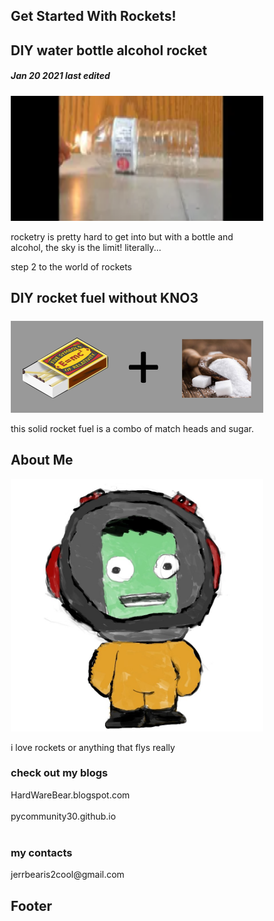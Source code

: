 <html>
<head>
<meta name="viewport" content="width=device-width, initial-scale=1">
<style>
* {
  box-sizing: border-box;
}

/* Add a gray background color with some padding */
body {
  font-family: Arial;
  padding: 20px;
  background: #f1f1f1;
}

/* Header/Blog Title */
.header {
  padding: 30px;
  font-size: 40px;
  text-align: center;
  background: white;
}

/* Create two unequal columns that floats next to each other */
/* Left column */
.leftcolumn {   
  float: left;
  width: 75%;
}

/* Right column */
.rightcolumn {
  float: left;
  width: 25%;
  padding-left: 20px;
}

/* Fake image */
.fakeimg {
  background-color: #aaa;
  width: 100%;
  padding: 20px;
}

/* Add a card effect for articles */
.card {
   background-color: white;
   padding: 20px;
   margin-top: 20px;
}

/* Clear floats after the columns */
.row:after {
  content: "";
  display: table;
  clear: both;
}

/* Footer */
.footer {
  padding: 20px;
  text-align: center;
  background: #ddd;
  margin-top: 20px;
}

/* Responsive layout - when the screen is less than 800px wide, make the two columns stack on top of each other instead of next to each other */
@media screen and (max-width: 800px) {
  .leftcolumn, .rightcolumn {   
    width: 100%;
    padding: 0;
  }
}
</style>
</head>
<body>

<div class="header">
  <h2>Get Started With Rockets!</h2>
</div>

<div class="row">
  <div class="leftcolumn">
    <div class="card">
      <h2>DIY water bottle alcohol rocket</h2>
      <h5>Jan 20 2021 last edited</h5>
      <img src="03eb43ce-a0b3-4c16-8d6b-a60568f49da9.png" alt="picture" style="width:1000px;height:200px;">
      <p>rocketry is pretty hard to get into but with a bottle and alcohol, the sky is the limit! literally...</p>
    </div>
    <div class="card">step 2 to the world of rockets
      <h2>DIY rocket fuel without KNO3</h2>
      <h5></h5>
      <img src="d957230c-2442-42aa-b6cd-1337347019d1.png" alt="picture">
      <p>this solid rocket fuel is a combo of match heads and sugar.</p>
    </div>
  </div>
  <div class="rightcolumn">
    <div class="card">
      <h2>About Me</h2>
      <img src="kerbaldigitalart.jpg" alt="picture">
      <p>i love rockets or anything that flys really</p>
    </div>
    <div class="card">
      <h3>check out my blogs</h3>
      <div class="fakeimg">HardWareBear.blogspot.com</div><br>
      <div class="fakeimg">pycommunity30.github.io</div><br>
    </div>
    <div class="card">
      <h3>my contacts</h3>
      <p>jerrbearis2cool@gmail.com</p>
    </div>
  </div>
</div>

<div class="future AD">
  <h2>Footer</h2>
</div>

</body>
</html>

